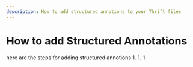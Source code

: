 ```yaml
---
description: How to add structured annotions to your Thrift files
---
```


# How to add Structured Annotations

here are the steps for adding structured annotions
1.
1.
1.
